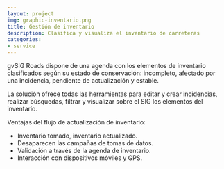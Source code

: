 ```yaml
---
layout: project
img: graphic-inventario.png
title: Gestión de inventario
description: Clasifica y visualiza el inventario de carreteras
categories:
- service
---
```


gvSIG Roads dispone de una agenda con los elementos de inventario clasificados
según su estado de conservación: incompleto, afectado por una incidencia, pendiente de actualización y estable.

La solución ofrece todas las herramientas para editar y crear incidencias,
realizar búsquedas, filtrar y visualizar sobre el SIG los elementos del inventario.

Ventajas del flujo de actualización de inventario:

<ul class="list-unstyled">
<li><i class="fa fa-check"></i> Inventario tomado, inventario actualizado.</li>
<li><i class="fa fa-check"></i> Desaparecen las campañas de tomas de datos.</li>
<li><i class="fa fa-check"></i> Validación a través de la agenda de inventario.</li>
<li><i class="fa fa-check"></i> Interacción con dispositivos móviles y GPS.</li>
</ul>